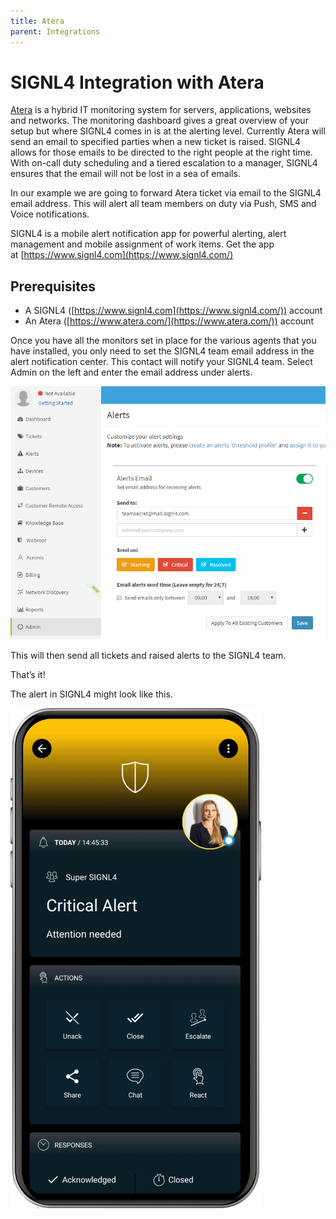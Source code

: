 ```yaml
---
title: Atera
parent: Integrations
---
```


# SIGNL4 Integration with Atera

[Atera](https://www.atera.com/) is a hybrid IT monitoring system for servers, applications, websites and networks. The monitoring dashboard gives a great overview of your setup but where SIGNL4 comes in is at the alerting level. Currently Atera will send an email to specified parties when a new ticket is raised. SIGNL4 allows for those emails to be directed to the right people at the right time. With on-call duty scheduling and a tiered escalation to a manager, SIGNL4 ensures that the email will not be lost in a sea of emails.

In our example we are going to forward Atera ticket via email to the SIGNL4 email address. This will alert all team members on duty via Push, SMS and Voice notifications.

SIGNL4 is a mobile alert notification app for powerful alerting, alert management and mobile assignment of work items. Get the app at [https://www.signl4.com](https://www.signl4.com/)

## Prerequisites

- A SIGNL4 ([https://www.signl4.com](https://www.signl4.com/)) account
- An Atera ([https://www.atera.com/](https://www.atera.com/)) account

Once you have all the monitors set in place for the various agents that you have installed, you only need to set the SIGNL4 team email address in the alert notification center. This contact will notify your SIGNL4 team. Select Admin on the left and enter the email address under alerts.

![Atera Alertemail](atera-alerts-email.png)

This will then send all tickets and raised alerts to the SIGNL4 team.

That’s it!

The alert in SIGNL4 might look like this.

![SIGNL4 Alert](signl4-alert.png)
